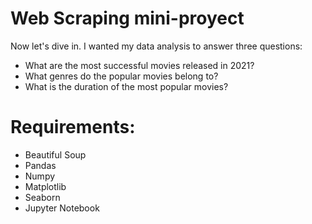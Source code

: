 # Web Scraping mini-proyect

Now let's dive in. I wanted my data analysis to answer three questions:

- What are the most successful movies released in 2021?
- What genres do the popular movies belong to?
- What is the duration of the most popular movies?

# Requirements:
- Beautiful Soup
- Pandas
- Numpy
- Matplotlib
- Seaborn
- Jupyter Notebook
